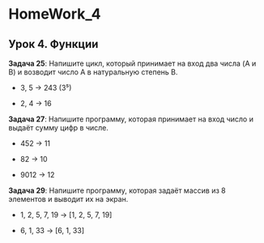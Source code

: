 # HomeWork_4

## Урок 4. Функции
**Задача 25**: Напишите цикл, который принимает на вход два числа (A и B) и возводит число A в натуральную степень B.

* 3, 5 -> 243 (3⁵)

* 2, 4 -> 16

**Задача 27**: Напишите программу, которая принимает на вход число и выдаёт сумму цифр в числе.

* 452 -> 11

* 82 -> 10

* 9012 -> 12

**Задача 29**: Напишите программу, которая задаёт массив из 8 элементов и выводит их на экран.

* 1, 2, 5, 7, 19 -> [1, 2, 5, 7, 19]

* 6, 1, 33 -> [6, 1, 33]
